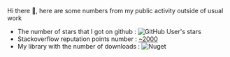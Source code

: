  Hi there 👋, here are some numbers from my public activity outside of usual work
- The number of stars that I got on github : ![GitHub User's stars](https://img.shields.io/github/stars/snmslavk)
- Stackoverflow reputation points number : [~2000](https://stackoverflow.com/users/1801080/slava)
- My library with the number of downloads : ![Nuget](https://img.shields.io/nuget/dt/kafka-net-core?label=kafka-net-core&style=for-the-badge)


<!--
**snmslavk/snmslavk** is a ✨ _special_ ✨ repository because its `README.md` (this file) appears on your GitHub profile.

Here are some ideas to get you started:

- 🔭 I’m currently working on ...
- 🌱 I’m currently learning ...
- 👯 I’m looking to collaborate on ...
- 🤔 I’m looking for help with ...
- 💬 Ask me about ...
- 📫 How to reach me: ...
- 😄 Pronouns: ...
- ⚡ Fun fact: ...
-->
